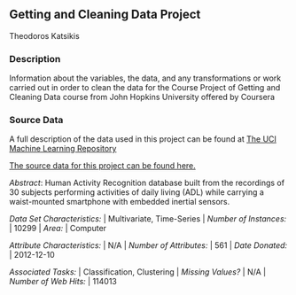## Getting and Cleaning Data Project

Theodoros Katsikis

### Description
Information about the variables, the data, and any transformations or work carried out in order to clean the data for the Course Project of Getting and Cleaning Data course from John Hopkins University offered by Coursera

### Source Data
A full description of the data used in this project can be found at [The UCI Machine Learning Repository](http://archive.ics.uci.edu/ml/datasets/Human+Activity+Recognition+Using+Smartphones)

[The source data for this project can be found here.](https://d396qusza40orc.cloudfront.net/getdata%2Fprojectfiles%2FUCI%20HAR%20Dataset.zip)

*Abstract*: Human Activity Recognition database built from the recordings of 30 subjects performing activities of daily living (ADL) while carrying a waist-mounted smartphone with embedded inertial sensors.

*Data Set Characteristics:* | Multivariate, Time-Series | *Number of Instances:* | 10299 | *Area:* | Computer

*Attribute Characteristics:* | N/A | *Number of Attributes:* | 561 | *Date Donated:* | 2012-12-10 

*Associated Tasks:* | Classification, Clustering | *Missing Values?* | N/A | *Number of Web Hits:* | 114013


